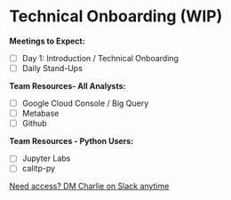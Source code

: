# Technical Onboarding (WIP)

**Meetings to Expect:**

- [ ]  Day 1: Introduction / Technical Onboarding
- [ ]  Daily Stand-Ups

**Team Resources- All Analysts:**

- [ ]  Google Cloud Console / Big Query
- [ ]  Metabase
- [ ]  Github

**Team Resources - Python Users:**

- [ ]  Jupyter Labs
- [ ]  calitp-py

<a href="https://cal-itp.slack.com/team/U027GAVHFST" target="_blank">Need access? DM Charlie on Slack anytime</a>
